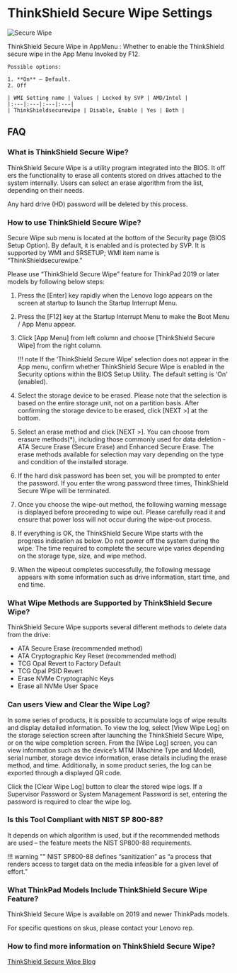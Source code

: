 # ThinkShield Secure Wipe Settings

![Secure Wipe](https://cdrt.github.io/mk_docs/ref/bios/settings/thinkpad/img/tp_thinkshieldsecurewipe.png)

ThinkShield Secure Wipe in AppMenu
:  Whether to enable the ThinkShield secure wipe in the App Menu Invoked by F12.

    Possible options:

    1. **On** – Default.
    2. Off

    | WMI Setting name | Values | Locked by SVP | AMD/Intel |
    |:---|:---|:---|:---|
    | ThinkShieldsecurewipe | Disable, Enable | Yes | Both |

## FAQ

### What is ThinkShield Secure Wipe?

ThinkShield Secure Wipe is a utility program integrated into the BIOS. It off ers the functionality to erase all contents stored on drives attached to the system internally. Users can select an erase algorithm from the list, depending on their needs.

Any hard drive (HD) password will be deleted by this process.

### How to use ThinkShield Secure Wipe?

Secure Wipe sub menu is located at the bottom of the Security page (BIOS Setup Option).  By default, it is enabled and is protected by SVP.  It is supported by WMI and SRSETUP; WMI item name is “ThinkShieldsecurewipe.”

Please use “ThinkShield Secure Wipe” feature for ThinkPad 2019 or later models by following below steps:

1. Press the [Enter] key rapidly when the Lenovo logo appears on the screen at startup to launch the Startup Interrupt Menu.
2. Press the [F12] key at the Startup Interrupt Menu to make the Boot Menu / App Menu appear.
3. Click [App Menu] from left column and choose [ThinkShield Secure Wipe] from the right column.

	!!! note
		If the ‘ThinkShield Secure Wipe’ selection does not appear in the App menu, confirm whether ThinkShield Secure Wipe is enabled in the Security options within the BIOS Setup Utility. The default setting is ‘On’ (enabled).
	 
4. Select the storage device to be erased. Please note that the selection is based on the  entire storage unit, not on a partition basis. After confirming the storage device to be erased, click [NEXT >] at the bottom.
5.  Select an erase method and click [NEXT >]. You can choose from erasure methods(*),  including those commonly used for data deletion - ATA Secure Erase (Secure Erase) and  Enhanced Secure Erase. The erase methods available for selection may vary depending on the type and condition of the installed storage.
6. If the hard disk password has been set, you will be prompted to enter the password. If you enter the wrong password three times, ThinkShield Secure Wipe will be terminated.
7. Once you choose the wipe-out method, the following warning message is displayed before proceeding to wipe out. Please carefully read it and ensure that power loss will not occur during the wipe-out process.
8. If everything is OK, the ThinkShield Secure Wipe starts with the progress indication as below. Do not power off the system during the wipe. The time required to complete the secure wipe varies depending on the storage type, size, and wipe method.
9. When the wipeout completes successfully, the following message appears with some information such as drive information, start time, and end time.

### What Wipe Methods are Supported by ThinkShield Secure Wipe?

ThinkShield Secure Wipe supports several different methods to delete data from the drive:

- ATA Secure Erase (recommended method)
- ATA Cryptographic Key Reset (recommended method)
- TCG Opal Revert to Factory Default
- TCG Opal PSID Revert
- Erase NVMe Cryptographic Keys
- Erase all NVMe User Space

### Can users View and Clear the Wipe Log?

In some series of products, it is possible to accumulate logs of wipe results and display detailed information. To view the log, select [View Wipe Log] on the storage selection screen after launching the ThinkShield Secure Wipe, or on the wipe completion screen. From the [Wipe Log] screen, you can view information such as the device’s MTM (Machine Type and Model), serial number, storage device information, erase details including the erase method, and time. Additionally, in some product series, the log can be exported through a displayed QR code.

Click the [Clear Wipe Log] button to clear the stored wipe logs. If a Supervisor Password or System Management Password is set, entering the password is required to clear the wipe log.

### Is this Tool Compliant with NIST SP 800-88?

It depends on which algorithm is used, but if the recommended methods are used – the feature meets the NIST SP800-88 requirements.

!!! warning ""
    NIST SP800-88 defines “sanitization” as “a process that renders access to target data on the media infeasible for a given level of effort.”

### What ThinkPad Models Include ThinkShield Secure Wipe Feature?

ThinkShield Secure Wipe is available on 2019 and newer ThinkPads models.

For specific questions on skus, please contact your Lenovo rep.

### How to find more information on ThinkShield Secure Wipe?

<!--[ThinkShield Secure Wipe Technical Whitepaper]{}-->

[ThinkShield Secure Wipe Blog](https://blog.lenovocdrt.com/thinkshield-secure-wipe/)


